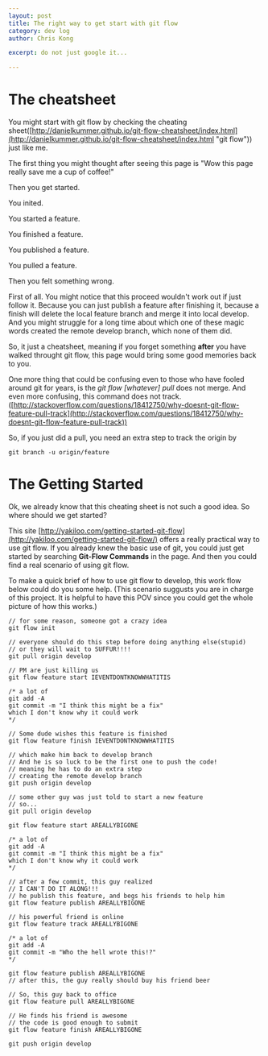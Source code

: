```yaml
---
layout: post
title: The right way to get start with git flow
category: dev log
author: Chris Kong

excerpt: do not just google it... 

---
```



# The cheatsheet

You might start with git flow by checking the cheating sheet([http://danielkummer.github.io/git-flow-cheatsheet/index.html](http://danielkummer.github.io/git-flow-cheatsheet/index.html "git flow")) just like me.

The first thing you might thought after seeing this page is "Wow this page really save me a cup of coffee!"

Then you get started.

You inited.

You started a feature.

You finished a feature.

You published a feature.

You pulled a feature.

Then you felt something wrong.

First of all. You might notice that this proceed wouldn't work out if just follow it. Because you can just publish a feature after finishing it, because a finish will delete the local feature branch and merge it into local develop. And you might struggle for a long time about which one of these magic words created the remote develop branch, which none of them did.

So, it just a cheatsheet, meaning if you forget something **after** you have walked throught git flow, this page would bring some good memories back to you. 

One more thing that could be confusing even to those who have fooled around git for years, is the *git flow [whatever] pull* does not merge. And even more confusing, this command does not track.([http://stackoverflow.com/questions/18412750/why-doesnt-git-flow-feature-pull-track](http://stackoverflow.com/questions/18412750/why-doesnt-git-flow-feature-pull-track))

So, if you just did a pull, you need an extra step to track the origin by

    git branch -u origin/feature

# The Getting Started

Ok, we already know that this cheating sheet is not such a good idea. So where should we get started?

This site [http://yakiloo.com/getting-started-git-flow](http://yakiloo.com/getting-started-git-flow/) offers a really practical way to use git flow. If you already knew the basic use of git, you could just get started by searching **Git-Flow Commands** in the page. And then you could find a real scenario of using git flow.

To make a quick brief of how to use git flow to develop, this work flow below could do you some help.
(This scenario suggusts you are in charge of this project. It is helpful to have this POV since you could get the whole picture of how this works.)

	// for some reason, someone got a crazy idea
    git flow init 

	// everyone should do this step before doing anything else(stupid)
	// or they will wait to SUFFUR!!!!
	git pull origin develop

	// PM are just killing us
	git flow feature start IEVENTDONTKNOWWHATITIS
	
	/* a lot of 
	git add -A 
	git commit -m "I think this might be a fix"
	which I don't know why it could work
	*/
	
	// Some dude wishes this feature is finished
	git flow feature finish IEVENTDONTKNOWWHATITIS
	
	// which make him back to develop branch
	// And he is so luck to be the first one to push the code!
	// meaning he has to do an extra step
	// creating the remote develop branch
	git push origin develop

	// some other guy was just told to start a new feature
	// so...
	git pull origin develop

	git flow feature start AREALLYBIGONE

	/* a lot of 
	git add -A 
	git commit -m "I think this might be a fix"
	which I don't know why it could work
	*/ 
	
	// after a few commit, this guy realized 
	// I CAN'T DO IT ALONG!!!
	// he publish this feature, and begs his friends to help him
	git flow feature publish AREALLYBIGONE

	// his powerful friend is online
	git flow feature track AREALLYBIGONE

	/* a lot of 
	git add -A 
	git commit -m "Who the hell wrote this!?"
	*/
	
	git flow feature publish AREALLYBIGONE
	// after this, the guy really should buy his friend beer

	// So, this guy back to office
	git flow feature pull AREALLYBIGONE

	// He finds his friend is awesome
	// the code is good enough to submit
	git flow feature finish AREALLYBIGONE

	git push origin develop